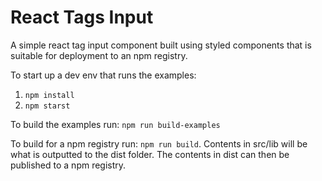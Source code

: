 # React Tags Input 

A simple react tag input component built using styled components that is suitable for deployment to an npm registry.

To start up a dev env that runs the examples: 

1) ``` npm install ``` 
2) ``` npm starst ```

To build the examples run: ``` npm run build-examples ```

To build for a npm registry run: ``` npm run build ```. Contents in src/lib will be what is outputted to the dist folder. The contents in dist can then be published to a npm registry.
